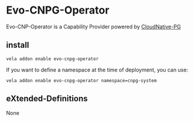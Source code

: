 # Evo-CNPG-Operator

Evo-CNP-Operator is a Capability Provider powered by [CloudNative-PG](https://cloudnative-pg.io/)

## install

```shell
vela addon enable evo-cnpg-operator
```

If you want to define a namespace at the time of deployment, you can use:

```shell
vela addon enable evo-cnpg-operator namespace=cnpg-system
```

## eXtended-Definitions

None